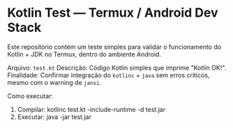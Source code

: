 # Kotlin Test — Termux / Android Dev Stack

Este repositório contém um teste simples para validar o funcionamento
do Kotlin + JDK no Termux, dentro do ambiente Android.

Arquivo: `test.kt`
Descrição: Código Kotlin simples que imprime "Kotlin OK!".
Finalidade: Confirmar integração do `kotlinc` + `java` sem erros críticos,
mesmo com o warning de `jansi`.

Como executar:
1. Compilar:
   kotlinc test.kt -include-runtime -d test.jar
2. Executar:
   java -jar test.jar
